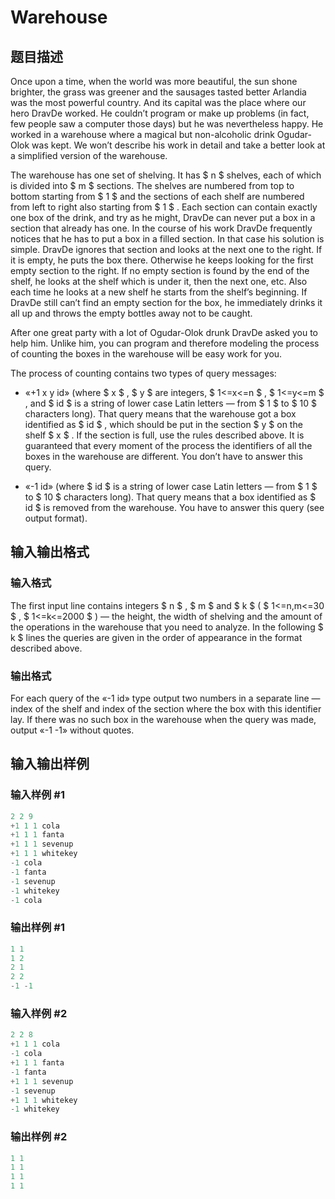 # Warehouse

## 题目描述

Once upon a time, when the world was more beautiful, the sun shone brighter, the grass was greener and the sausages tasted better Arlandia was the most powerful country. And its capital was the place where our hero DravDe worked. He couldn’t program or make up problems (in fact, few people saw a computer those days) but he was nevertheless happy. He worked in a warehouse where a magical but non-alcoholic drink Ogudar-Olok was kept. We won’t describe his work in detail and take a better look at a simplified version of the warehouse.

The warehouse has one set of shelving. It has $ n $ shelves, each of which is divided into $ m $ sections. The shelves are numbered from top to bottom starting from $ 1 $ and the sections of each shelf are numbered from left to right also starting from $ 1 $ . Each section can contain exactly one box of the drink, and try as he might, DravDe can never put a box in a section that already has one. In the course of his work DravDe frequently notices that he has to put a box in a filled section. In that case his solution is simple. DravDe ignores that section and looks at the next one to the right. If it is empty, he puts the box there. Otherwise he keeps looking for the first empty section to the right. If no empty section is found by the end of the shelf, he looks at the shelf which is under it, then the next one, etc. Also each time he looks at a new shelf he starts from the shelf’s beginning. If DravDe still can’t find an empty section for the box, he immediately drinks it all up and throws the empty bottles away not to be caught.

After one great party with a lot of Ogudar-Olok drunk DravDe asked you to help him. Unlike him, you can program and therefore modeling the process of counting the boxes in the warehouse will be easy work for you.

The process of counting contains two types of query messages:

- «+1 x y id» (where $ x $ , $ y $ are integers, $ 1<=x<=n $ , $ 1<=y<=m $ , and $ id $ is a string of lower case Latin letters — from $ 1 $ to $ 10 $ characters long). That query means that the warehouse got a box identified as $ id $ , which should be put in the section $ y $ on the shelf $ x $ . If the section is full, use the rules described above. It is guaranteed that every moment of the process the identifiers of all the boxes in the warehouse are different. You don’t have to answer this query.

- «-1 id» (where $ id $ is a string of lower case Latin letters — from $ 1 $ to $ 10 $ characters long). That query means that a box identified as $ id $ is removed from the warehouse. You have to answer this query (see output format).

## 输入输出格式

### 输入格式

The first input line contains integers $ n $ , $ m $ and $ k $ ( $ 1<=n,m<=30 $ , $ 1<=k<=2000 $ ) — the height, the width of shelving and the amount of the operations in the warehouse that you need to analyze. In the following $ k $ lines the queries are given in the order of appearance in the format described above.

### 输出格式

For each query of the «-1 id» type output two numbers in a separate line — index of the shelf and index of the section where the box with this identifier lay. If there was no such box in the warehouse when the query was made, output «-1 -1» without quotes.

## 输入输出样例

### 输入样例 #1

```cpp
2 2 9
+1 1 1 cola
+1 1 1 fanta
+1 1 1 sevenup
+1 1 1 whitekey
-1 cola
-1 fanta
-1 sevenup
-1 whitekey
-1 cola

```
### 输出样例 #1

```cpp
1 1
1 2
2 1
2 2
-1 -1

```
### 输入样例 #2

```cpp
2 2 8
+1 1 1 cola
-1 cola
+1 1 1 fanta
-1 fanta
+1 1 1 sevenup
-1 sevenup
+1 1 1 whitekey
-1 whitekey

```
### 输出样例 #2

```cpp
1 1
1 1
1 1
1 1

```
